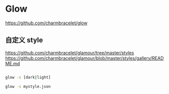 
# Glow

https://github.com/charmbracelet/glow

## 自定义 style

https://github.com/charmbracelet/glamour/tree/master/styles
https://github.com/charmbracelet/glamour/blob/master/styles/gallery/README.md

``` bash

glow -s [dark|light]

glow -s mystyle.json

```